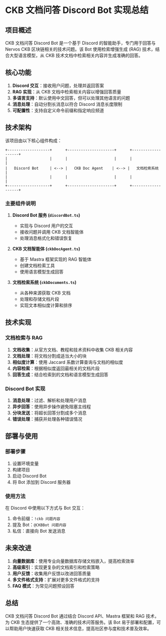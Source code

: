 # CKB 文档问答 Discord Bot 实现总结

## 项目概述

CKB 文档问答 Discord Bot 是一个基于 Discord 的智能助手，专门用于回答与 Nervos CKB 区块链相关的技术问题。该 Bot 使用检索增强生成 (RAG) 技术，结合大型语言模型，从 CKB 技术文档中检索相关内容并生成准确的回答。

## 核心功能

1. **Discord 交互**：接收用户问题，处理并返回答案
2. **RAG 实现**：从 CKB 文档中检索相关内容以增强回答质量
3. **多语言支持**：默认使用中文回答，但可以处理其他语言的问题
4. **消息处理**：自动分割长消息以符合 Discord 消息长度限制
5. **可配置性**：支持自定义命令前缀和指定响应频道

## 技术架构

该项目由以下核心组件构成：

```
+-------------------+      +---------------------+      +-------------------+
|                   |      |                     |      |                   |
|   Discord Bot     | <--> |   CKB Doc Agent    | <--> |   文档检索系统    |
|                   |      |                     |      |                   |
+-------------------+      +---------------------+      +-------------------+
```

### 主要组件说明

1. **Discord Bot 服务 (`discordBot.ts`)**
   - 实现与 Discord 用户的交互
   - 接收问题并调用 CKB 文档智能体
   - 处理消息格式化和错误恢复

2. **CKB 文档智能体 (`ckbDocAgent.ts`)**
   - 基于 Mastra 框架实现的 RAG 智能体
   - 创建文档检索工具
   - 使用语言模型生成回答

3. **文档检索系统 (`ckbDocuments.ts`)**
   - 从各种来源获取 CKB 文档
   - 处理和存储文档片段
   - 实现文本相似度计算和排序

## 技术实现

### 文档检索与 RAG

1. **文档收集**：从官方文档、教程和技术资料中收集 CKB 相关内容
2. **文档处理**：将文档分割成适当大小的块
3. **相似度计算**：使用 Jaccard 系数计算查询与文档的相似度
4. **内容检索**：根据相似度返回最相关的文档片段
5. **回答生成**：结合检索到的文档和语言模型生成回答

### Discord Bot 实现

1. **消息处理**：过滤、解析和处理用户消息
2. **异步回答**：使用异步操作避免阻塞主线程
3. **分块发送**：将超长回答分割成多个消息
4. **错误处理**：捕获并处理各种错误情况

## 部署与使用

### 部署步骤

1. 设置环境变量
2. 构建项目
3. 启动 Discord Bot
4. 将 Bot 添加到 Discord 服务器

### 使用方法

在 Discord 中使用以下方式与 Bot 交互：
1. 命令前缀：`!ckb 问题内容`
2. 提及 Bot：`@CKBBot 问题内容`
3. 私信：直接向 Bot 发送消息

## 未来改进

1. **向量数据库**：使用专业向量数据库存储文档嵌入，提高检索效率
2. **高级索引**：实现更复杂的文档索引和检索策略
3. **用户反馈**：收集用户反馈以改进回答质量
4. **多文件格式支持**：扩展对更多文件格式的支持
5. **FAQ 模式**：为常见问题预设回答

## 总结

CKB 文档问答 Discord Bot 通过结合 Discord API、Mastra 框架和 RAG 技术，为 CKB 生态提供了一个高效、准确的技术问答服务。该 Bot 易于部署和配置，可以帮助用户快速获取 CKB 相关技术信息，提高社区参与度和技术普及效率。 